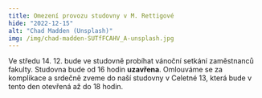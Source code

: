 ```yaml
---
title: Omezení provozu studovny v M. Rettigové
hide: "2022-12-15"
alt: "Chad Madden (Unsplash)"
img: /img/chad-madden-SUTfFCAHV_A-unsplash.jpg
---
```


Ve středu 14. 12. bude ve studovně probíhat vánoční setkání zaměstnanců
fakulty. Studovna bude od 16 hodin <strong>uzavřena</strong>. Omlouváme se za komplikace a
srdečně zveme do naší studovny v Celetné 13, která bude v tento den otevřená až
do 18 hodin.
